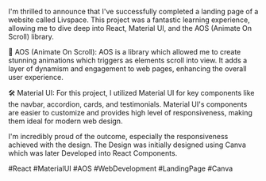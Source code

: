 I'm thrilled to announce that I've successfully completed a landing page of a website called Livspace. This project was a fantastic learning experience, allowing me to dive deep into React, Material UI, and the AOS (Animate On Scroll) library.

🌟 AOS (Animate On Scroll): AOS is a library which allowed me to create stunning animations which triggers as elements scroll into view. It adds a layer of dynamism and engagement to web pages, enhancing the overall user experience.

🛠️ Material UI: For this project, I utilized Material UI for key components like the navbar, accordion, cards, and testimonials. Material UI's components are easier to customize and provides high level of responsiveness, making them ideal for modern web design.

I'm incredibly proud of the outcome, especially the responsiveness achieved with the design. The Design was initially designed using Canva which was later Developed into React Components.

#React #MaterialUI #AOS #WebDevelopment #LandingPage #Canva
